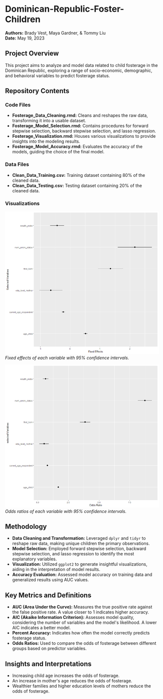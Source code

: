 # Dominican-Republic-Foster-Children

**Authors:** Brady Vest, Maya Gardner, & Tommy Liu  
**Date:** May 19, 2023

## Project Overview
This project aims to analyze and model data related to child fosterage in the Dominican Republic, exploring a range of socio-economic, demographic, and behavioral variables to predict fosterage status.

## Repository Contents

### Code Files
- **Fosterage_Data_Cleaning.rmd:** Cleans and reshapes the raw data, transforming it into a usable dataset.
- **Fosterage_Model_Selection.rmd:** Contains procedures for forward stepwise selection, backward stepwise selection, and lasso regression.
- **Fosterage_Visualization.rmd:** Houses various visualizations to provide insights into the modeling results.
- **Fosterage_Model_Accuracy.rmd:** Evaluates the accuracy of the models, guiding the choice of the final model.

### Data Files
- **Clean_Data_Training.csv:** Training dataset containing 80% of the cleaned data.
- **Clean_Data_Testing.csv:** Testing dataset containing 20% of the cleaned data.

### Visualizations
![Fixed Effects Visualization](/fixed_effects_vis.png)  
*Fixed effects of each variable with 95% confidence intervals.*

![Odds Ratios Visualization](/odds_vis.png)  
*Odds ratios of each variable with 95% confidence intervals.*

## Methodology
- **Data Cleaning and Transformation:** Leveraged `dplyr` and `tidyr` to reshape raw data, making unique children the primary observations.
- **Model Selection:** Employed forward stepwise selection, backward stepwise selection, and lasso regression to identify the most explanatory variables.
- **Visualization:** Utilized `ggplot2` to generate insightful visualizations, aiding in the interpretation of model results.
- **Accuracy Evaluation:** Assessed model accuracy on training data and generalized results using AUC values.

## Key Metrics and Definitions
- **AUC (Area Under the Curve):** Measures the true positive rate against the false positive rate. A value closer to 1 indicates higher accuracy.
- **AIC (Akaike Information Criterion):** Assesses model quality, considering the number of variables and the model's likelihood. A lower AIC indicates a better model.
- **Percent Accuracy:** Indicates how often the model correctly predicts fosterage status.
- **Odds Ratios:** Used to compare the odds of fosterage between different groups based on predictor variables.

## Insights and Interpretations
- Increasing child age increases the odds of fosterage.
- An increase in mother's age reduces the odds of fosterage.
- Wealthier families and higher education levels of mothers reduce the odds of fosterage.
